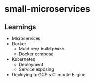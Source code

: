 # small-microservices

## Learnings
- Microservices
- Docker
    - Multi-step build phase
    - Docker compose
- Kubernetes
    - Deployment
    - Service exposing
- Deploying to GCP's Compute Engine